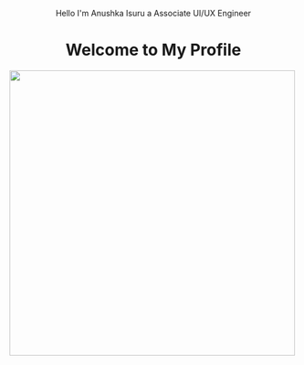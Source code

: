 
<p align="center">
    Hello I'm
Anushka Isuru
a Associate UI/UX Engineer
    <h1 style="text-align:center">Welcome to My Profile</h1>
    <img width="500px" src="https://github-readme-stats.vercel.app/api/top-langs/?username=AnushkaI1&&langs_count=8&theme=dark&hide=html,css,php&layout=compact&bg_color=10101000&hide_title=true&border_color=FFFFFF09">
</p>
<!--&hide_border=true-->
